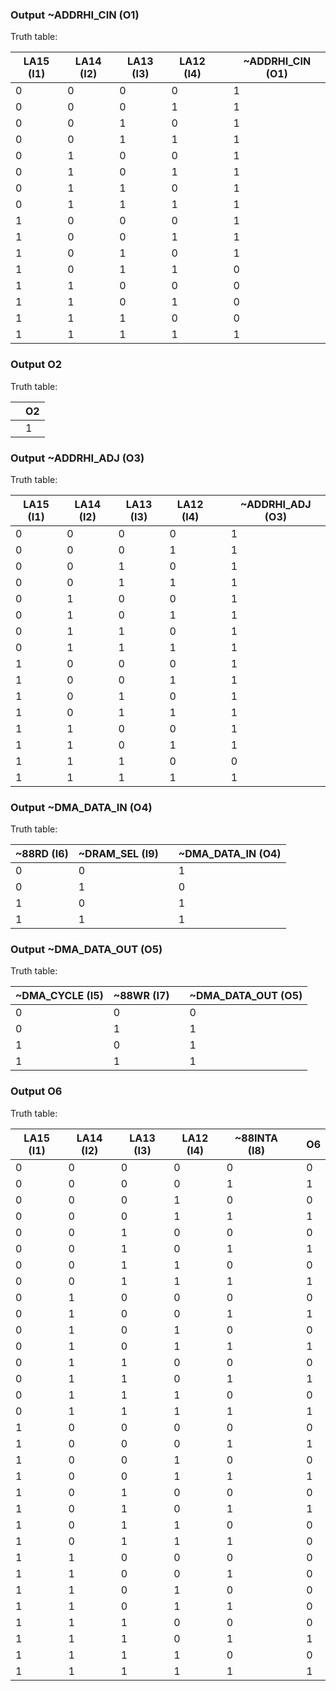 
### Output ~ADDRHI_CIN (O1)

Truth table:

| LA15 (I1) | LA14 (I2) | LA13 (I3) | LA12 (I4) | | ~ADDRHI\_CIN (O1) |
| --------- | --------- | --------- | --------- |-| ----------------- |
|         0 |         0 |         0 |         0 | |                 1 |
|         0 |         0 |         0 |         1 | |                 1 |
|         0 |         0 |         1 |         0 | |                 1 |
|         0 |         0 |         1 |         1 | |                 1 |
|         0 |         1 |         0 |         0 | |                 1 |
|         0 |         1 |         0 |         1 | |                 1 |
|         0 |         1 |         1 |         0 | |                 1 |
|         0 |         1 |         1 |         1 | |                 1 |
|         1 |         0 |         0 |         0 | |                 1 |
|         1 |         0 |         0 |         1 | |                 1 |
|         1 |         0 |         1 |         0 | |                 1 |
|         1 |         0 |         1 |         1 | |                 0 |
|         1 |         1 |         0 |         0 | |                 0 |
|         1 |         1 |         0 |         1 | |                 0 |
|         1 |         1 |         1 |         0 | |                 0 |
|         1 |         1 |         1 |         1 | |                 1 |

### Output O2

Truth table:

| | O2 |
|-| -- |
| |  1 |

### Output ~ADDRHI_ADJ (O3)

Truth table:

| LA15 (I1) | LA14 (I2) | LA13 (I3) | LA12 (I4) | | ~ADDRHI\_ADJ (O3) |
| --------- | --------- | --------- | --------- |-| ----------------- |
|         0 |         0 |         0 |         0 | |                 1 |
|         0 |         0 |         0 |         1 | |                 1 |
|         0 |         0 |         1 |         0 | |                 1 |
|         0 |         0 |         1 |         1 | |                 1 |
|         0 |         1 |         0 |         0 | |                 1 |
|         0 |         1 |         0 |         1 | |                 1 |
|         0 |         1 |         1 |         0 | |                 1 |
|         0 |         1 |         1 |         1 | |                 1 |
|         1 |         0 |         0 |         0 | |                 1 |
|         1 |         0 |         0 |         1 | |                 1 |
|         1 |         0 |         1 |         0 | |                 1 |
|         1 |         0 |         1 |         1 | |                 1 |
|         1 |         1 |         0 |         0 | |                 1 |
|         1 |         1 |         0 |         1 | |                 1 |
|         1 |         1 |         1 |         0 | |                 0 |
|         1 |         1 |         1 |         1 | |                 1 |

### Output ~DMA_DATA_IN (O4)

Truth table:

| ~88RD (I6) | ~DRAM\_SEL (I9) | | ~DMA\_DATA\_IN (O4) |
| ---------- | --------------- |-| ------------------- |
|          0 |               0 | |                   1 |
|          0 |               1 | |                   0 |
|          1 |               0 | |                   1 |
|          1 |               1 | |                   1 |

### Output ~DMA_DATA_OUT (O5)

Truth table:

| ~DMA\_CYCLE (I5) | ~88WR (I7) | | ~DMA\_DATA\_OUT (O5) |
| ---------------- | ---------- |-| -------------------- |
|                0 |          0 | |                    0 |
|                0 |          1 | |                    1 |
|                1 |          0 | |                    1 |
|                1 |          1 | |                    1 |

### Output O6

Truth table:

| LA15 (I1) | LA14 (I2) | LA13 (I3) | LA12 (I4) | ~88INTA (I8) | | O6 |
| --------- | --------- | --------- | --------- | ------------ |-| -- |
|         0 |         0 |         0 |         0 |            0 | |  0 |
|         0 |         0 |         0 |         0 |            1 | |  1 |
|         0 |         0 |         0 |         1 |            0 | |  0 |
|         0 |         0 |         0 |         1 |            1 | |  1 |
|         0 |         0 |         1 |         0 |            0 | |  0 |
|         0 |         0 |         1 |         0 |            1 | |  1 |
|         0 |         0 |         1 |         1 |            0 | |  0 |
|         0 |         0 |         1 |         1 |            1 | |  1 |
|         0 |         1 |         0 |         0 |            0 | |  0 |
|         0 |         1 |         0 |         0 |            1 | |  1 |
|         0 |         1 |         0 |         1 |            0 | |  0 |
|         0 |         1 |         0 |         1 |            1 | |  1 |
|         0 |         1 |         1 |         0 |            0 | |  0 |
|         0 |         1 |         1 |         0 |            1 | |  1 |
|         0 |         1 |         1 |         1 |            0 | |  0 |
|         0 |         1 |         1 |         1 |            1 | |  1 |
|         1 |         0 |         0 |         0 |            0 | |  0 |
|         1 |         0 |         0 |         0 |            1 | |  1 |
|         1 |         0 |         0 |         1 |            0 | |  0 |
|         1 |         0 |         0 |         1 |            1 | |  1 |
|         1 |         0 |         1 |         0 |            0 | |  0 |
|         1 |         0 |         1 |         0 |            1 | |  1 |
|         1 |         0 |         1 |         1 |            0 | |  0 |
|         1 |         0 |         1 |         1 |            1 | |  0 |
|         1 |         1 |         0 |         0 |            0 | |  0 |
|         1 |         1 |         0 |         0 |            1 | |  0 |
|         1 |         1 |         0 |         1 |            0 | |  0 |
|         1 |         1 |         0 |         1 |            1 | |  0 |
|         1 |         1 |         1 |         0 |            0 | |  0 |
|         1 |         1 |         1 |         0 |            1 | |  1 |
|         1 |         1 |         1 |         1 |            0 | |  0 |
|         1 |         1 |         1 |         1 |            1 | |  1 |
